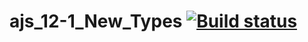 # ajs_12-1_New_Types [![Build status](https://ci.appveyor.com/api/projects/status/21gxaduxiywcrdpy?svg=true)](https://ci.appveyor.com/project/SergeStepanov/ajs-12-1-new-types)
